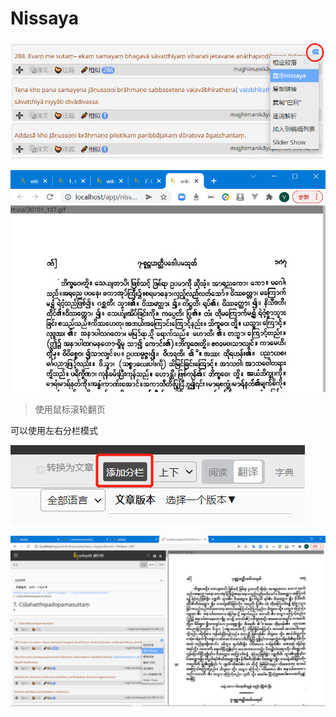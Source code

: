 # Nissaya

![nissaya](imgs/nissaya.png)

![nissaya](imgs/nissaya2.png)

>使用鼠标滚轮翻页

可以使用左右分栏模式

![nissaya](imgs/frame.png)


![nissaya](imgs/frame_nissaya.png)
